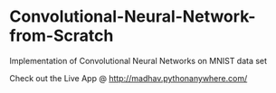 # Convolutional-Neural-Network-from-Scratch
Implementation of Convolutional Neural Networks on MNIST data set 

Check out the Live App @ http://madhav.pythonanywhere.com/
